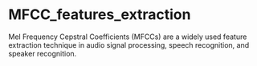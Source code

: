 # MFCC_features_extraction
Mel Frequency Cepstral Coefficients (MFCCs) are a widely used feature extraction technique in audio signal processing, speech recognition, and speaker recognition.
